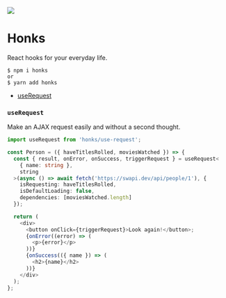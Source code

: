 ![](https://raw.githubusercontent.com/drizzer14/honks/master/honks-logo.svg)

# Honks

React hooks for your everyday life.

```shell script
$ npm i honks
or
$ yarn add honks
```

- [useRequest](#userequest)

### `useRequest`

Make an AJAX request easily and without a second thought.

```typescript
import useRequest from 'honks/use-request';

const Person = ({ haveTitlesRolled, moviesWatched }) => {
  const { result, onError, onSuccess, triggerRequest } = useRequest<
    { name: string },
    string
  >(async () => await fetch('https://swapi.dev/api/people/1'), {
    isRequesting: haveTitlesRolled,
    isDefaultLoading: false,
    dependencies: [moviesWatched.length]
  });

  return (
    <div>
      <button onClick={triggerRequest}>Look again!</button>;
      {onError((error) => (
        <p>{error}</p>
      ))}
      {onSuccess(({ name }) => (
        <h2>{name}</h2>
      ))}
    </div>
  );
};
```
